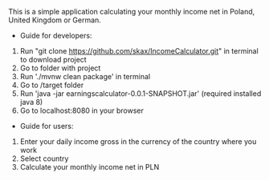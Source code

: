 This is a simple application calculating your monthly income net in Poland, United Kingdom or German.

* Guide for developers:

1. Run "git clone https://github.com/skax/IncomeCalculator.git" in terminal to download project
2. Go to folder with project
3. Run './mvnw clean package' in terminal
4. Go to /target folder
5. Run 'java -jar earningscalculator-0.0.1-SNAPSHOT.jar' (required installed java 8)
6. Go to localhost:8080 in your browser

* Guide for users:

1. Enter your daily income gross in the currency of the country where you work
2. Select country
3. Calculate your monthly income net in PLN